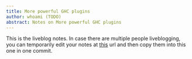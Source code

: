 ```yaml
---
title: More powerful GHC plugins
author: whoami (TODO)
abstract: Notes on More powerful GHC plugins
---
```


This is the liveblog notes.  In case there are multiple
people liveblogging, you can temporarily edit your notes
at [this](more-powerful-ghc-pl/template.md) url and then copy them into this one in one
commit.
